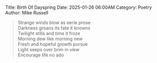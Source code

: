 Title: Birth Of Dayspring
Date: 2025-01-26 06:00AM
Category: Poetry
Author: Mike Russell

> Strange winds blow as eerie prose<br>
Darkness groans its fate it knowns<br>
Twilight stills and time it froze<br>
Morning dew like morning new<br>
Fresh and hopeful growth pursue<br>
Light seeps over brim in view<br>
Encourage life no ado
